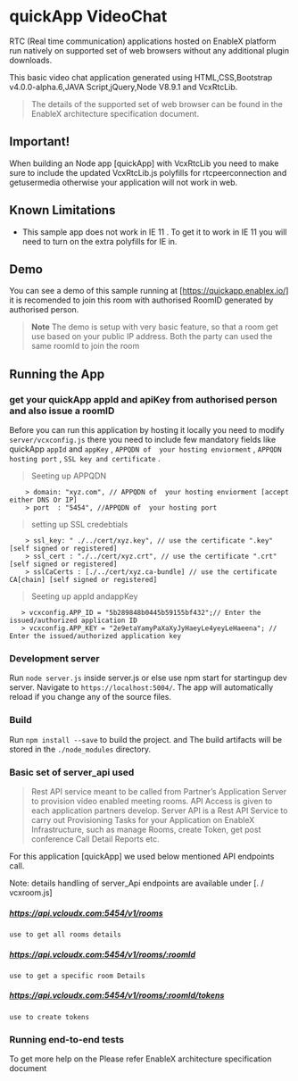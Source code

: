 # quickApp VideoChat
RTC (Real time communication) applications hosted on EnableX platform run natively on supported set of web browsers without any additional plugin downloads. 

This basic video chat application generated using HTML,CSS,Bootstrap v4.0.0-alpha.6,JAVA Script,jQuery,Node V8.9.1 and VcxRtcLib.

>The details of the supported set of web browser can be found in the EnableX architecture specification document.
## Important!

When building an Node app [quickApp] with VcxRtcLib you need to make sure to include the updated VcxRtcLib.js polyfills for rtcpeerconnection and getusermedia otherwise your application will not work in web.

## Known Limitations

* This sample app does not work in IE 11 . To get it to work in IE 11 you will need to turn on the extra polyfills for IE in.

## Demo

You can see a demo of this sample running at [https://quickapp.enablex.io/] it is recomended to join this room with authorised RoomID generated by authorised person.
> **Note** The demo is setup with very basic feature, so that a room get use  based on your public IP address. Both the party can used the same roomId to join the room
## Running the App

### get your quickApp appId and apiKey from authorised person and also issue a roomID

Before you can run this application by hosting it locally you need to modify `server/vcxconfig.js` there you need to include few mandatory fields like quickApp `appId` and `appKey` , `APPQDN of  your hosting enviorment` , `APPQDN hosting port` , `SSL key and certificate` .
  >Seeting up APPQDN
        
        > domain: "xyz.com", // APPQDN of  your hosting enviorment [accept either DNS Or IP]
        > port  : "5454", //APPQDN of  your hosting port
  >setting up SSL credebtials
        
        > ssl_key: " ./../cert/xyz.key", // use the certificate ".key" [self signed or registered]
        > ssl_cert : "./../cert/xyz.crt", // use the certificate ".crt" [self signed or registered]
        > sslCaCerts : [./../cert/xyz.ca-bundle] // use the certificate CA[chain] [self signed or registered]        
  >Seeting up appId andappKey   
    
       > vcxconfig.APP_ID = "5b289848b0445b59155bf432";// Enter the issued/authorized application ID
       > vcxconfig.APP_KEY = "2e9etaYamyPaXaXyJyHaeyLe4yeyLeHaeena"; // Enter the issued/authorized application key
   
    
        
        
### Development server

Run `node server.js` inside server.js or else use npm start  for startingup dev server. Navigate to `https://localhost:5004/`. The app will automatically reload if you change any of the source files.


### Build

Run `npm install --save` to build the project. and The build artifacts will be stored in the `./node_modules` directory.

### Basic set of server_api used
>Rest API service meant to be called from Partner’s Application Server to provision video enabled 
meeting rooms. API Access is given to each application partners develop. Server API is a Rest API 
Service to carry out Provisioning Tasks for your Application on EnableX Infrastructure, such as manage Rooms, 
create Token, get post conference Call Detail Reports etc.

For this  application [quickApp] we used below  mentioned API endpoints call.

Note: details handling of server_Api endpoints are available under [. / vcxroom.js]
  ##### https://api.vcloudx.com:5454/v1/rooms
    use to get all rooms details
  ##### https://api.vcloudx.com:5454/v1/rooms/:roomId
    use to get a specific room Details
  ##### https://api.vcloudx.com:5454/v1/rooms/:roomId/tokens
    use to create tokens
### Running end-to-end tests
To get more help on the Please refer EnableX architecture specification document